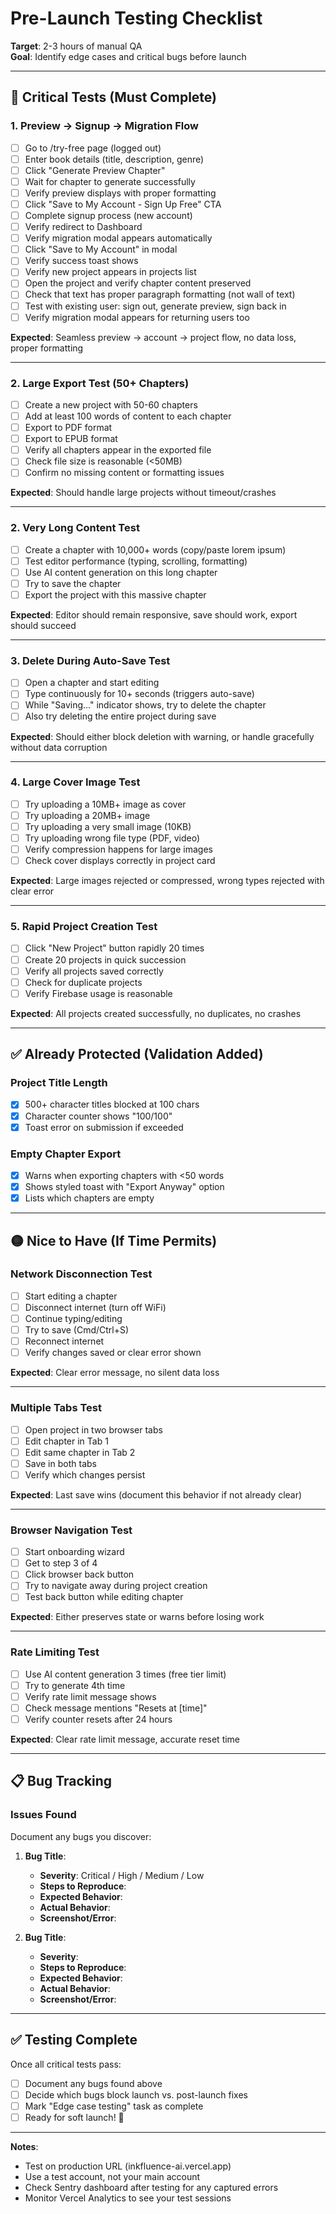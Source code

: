 # Pre-Launch Testing Checklist

**Target**: 2-3 hours of manual QA  
**Goal**: Identify edge cases and critical bugs before launch

---

## 🔴 Critical Tests (Must Complete)

### 1. Preview → Signup → Migration Flow
- [ ] Go to /try-free page (logged out)
- [ ] Enter book details (title, description, genre)
- [ ] Click "Generate Preview Chapter"
- [ ] Wait for chapter to generate successfully
- [ ] Verify preview displays with proper formatting
- [ ] Click "Save to My Account - Sign Up Free" CTA
- [ ] Complete signup process (new account)
- [ ] Verify redirect to Dashboard
- [ ] Verify migration modal appears automatically
- [ ] Click "Save to My Account" in modal
- [ ] Verify success toast shows
- [ ] Verify new project appears in projects list
- [ ] Open the project and verify chapter content preserved
- [ ] Check that text has proper paragraph formatting (not wall of text)
- [ ] Test with existing user: sign out, generate preview, sign back in
- [ ] Verify migration modal appears for returning users too

**Expected**: Seamless preview → account → project flow, no data loss, proper formatting

---

### 2. Large Export Test (50+ Chapters)
- [ ] Create a new project with 50-60 chapters
- [ ] Add at least 100 words of content to each chapter
- [ ] Export to PDF format
- [ ] Export to EPUB format
- [ ] Verify all chapters appear in the exported file
- [ ] Check file size is reasonable (<50MB)
- [ ] Confirm no missing content or formatting issues

**Expected**: Should handle large projects without timeout/crashes

---

### 2. Very Long Content Test
- [ ] Create a chapter with 10,000+ words (copy/paste lorem ipsum)
- [ ] Test editor performance (typing, scrolling, formatting)
- [ ] Use AI content generation on this long chapter
- [ ] Try to save the chapter
- [ ] Export the project with this massive chapter

**Expected**: Editor should remain responsive, save should work, export should succeed

---

### 3. Delete During Auto-Save Test
- [ ] Open a chapter and start editing
- [ ] Type continuously for 10+ seconds (triggers auto-save)
- [ ] While "Saving..." indicator shows, try to delete the chapter
- [ ] Also try deleting the entire project during save

**Expected**: Should either block deletion with warning, or handle gracefully without data corruption

---

### 4. Large Cover Image Test
- [ ] Try uploading a 10MB+ image as cover
- [ ] Try uploading a 20MB+ image
- [ ] Try uploading a very small image (10KB)
- [ ] Try uploading wrong file type (PDF, video)
- [ ] Verify compression happens for large images
- [ ] Check cover displays correctly in project card

**Expected**: Large images rejected or compressed, wrong types rejected with clear error

---

### 5. Rapid Project Creation Test
- [ ] Click "New Project" button rapidly 20 times
- [ ] Create 20 projects in quick succession
- [ ] Verify all projects saved correctly
- [ ] Check for duplicate projects
- [ ] Verify Firebase usage is reasonable

**Expected**: All projects created successfully, no duplicates, no crashes

---

## ✅ Already Protected (Validation Added)

### Project Title Length
- [x] 500+ character titles blocked at 100 chars
- [x] Character counter shows "100/100"
- [x] Toast error on submission if exceeded

### Empty Chapter Export
- [x] Warns when exporting chapters with <50 words
- [x] Shows styled toast with "Export Anyway" option
- [x] Lists which chapters are empty

---

## 🟡 Nice to Have (If Time Permits)

### Network Disconnection Test
- [ ] Start editing a chapter
- [ ] Disconnect internet (turn off WiFi)
- [ ] Continue typing/editing
- [ ] Try to save (Cmd/Ctrl+S)
- [ ] Reconnect internet
- [ ] Verify changes saved or clear error shown

**Expected**: Clear error message, no silent data loss

---

### Multiple Tabs Test
- [ ] Open project in two browser tabs
- [ ] Edit chapter in Tab 1
- [ ] Edit same chapter in Tab 2
- [ ] Save in both tabs
- [ ] Verify which changes persist

**Expected**: Last save wins (document this behavior if not already clear)

---

### Browser Navigation Test
- [ ] Start onboarding wizard
- [ ] Get to step 3 of 4
- [ ] Click browser back button
- [ ] Try to navigate away during project creation
- [ ] Test back button while editing chapter

**Expected**: Either preserves state or warns before losing work

---

### Rate Limiting Test
- [ ] Use AI content generation 3 times (free tier limit)
- [ ] Try to generate 4th time
- [ ] Verify rate limit message shows
- [ ] Check message mentions "Resets at [time]"
- [ ] Verify counter resets after 24 hours

**Expected**: Clear rate limit message, accurate reset time

---

## 📋 Bug Tracking

### Issues Found
Document any bugs you discover:

1. **Bug Title**: 
   - **Severity**: Critical / High / Medium / Low
   - **Steps to Reproduce**: 
   - **Expected Behavior**: 
   - **Actual Behavior**: 
   - **Screenshot/Error**: 

2. **Bug Title**: 
   - **Severity**: 
   - **Steps to Reproduce**: 
   - **Expected Behavior**: 
   - **Actual Behavior**: 
   - **Screenshot/Error**: 

---

## ✅ Testing Complete

Once all critical tests pass:
- [ ] Document any bugs found above
- [ ] Decide which bugs block launch vs. post-launch fixes
- [ ] Mark "Edge case testing" task as complete
- [ ] Ready for soft launch! 🚀

---

**Notes**:
- Test on production URL (inkfluence-ai.vercel.app)
- Use a test account, not your main account
- Check Sentry dashboard after testing for any captured errors
- Monitor Vercel Analytics to see your test sessions
